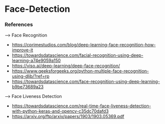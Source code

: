 # Face-Detection

### References
--> Face Recognition
* https://cprimestudios.com/blog/deep-learning-face-recognition-how-improve-it
* https://towardsdatascience.com/facial-recognition-using-deep-learning-a74e9059a150
* https://viso.ai/deep-learning/deep-face-recognition/
* https://www.geeksforgeeks.org/python-multiple-face-recognition-using-dlib/?ref=rp
* https://towardsdatascience.com/face-recognition-using-deep-learning-b9be73689a23

--> Face Liveness Detection
* https://towardsdatascience.com/real-time-face-liveness-detection-with-python-keras-and-opencv-c35dc70dafd3
* https://arxiv.org/ftp/arxiv/papers/1903/1903.05369.pdf
